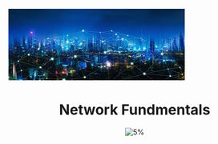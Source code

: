 ![Network Fundmentals](https://github.com/AliElbassuony/TryHackMe/blob/main/images/3.jpg)

<h1 align="center"> Network Fundmentals </h1>

<div align="center">

![5%](https://progress-bar.dev/5/?title=Progress)

</div>
